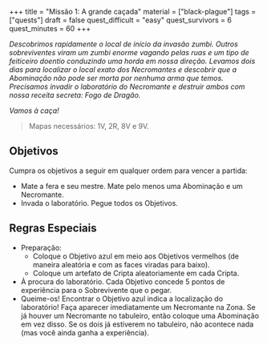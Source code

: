 +++
title = "Missão 1: A grande caçada"
material = ["black-plague"]
tags = ["quests"]
draft = false
quest_difficult = "easy"
quest_survivors = 6
quest_minutes = 60
+++

*Descobrimos rapidamente o local de início da invasão zumbi. Outros sobreviventes viram um zumbi enorme vagando pelas ruas e um tipo de feiticeiro doentio conduzindo uma horda em nossa direção. Levamos dois dias para localizar o local exato dos Necromantes e descobrir que a Abominação não pode ser morta por nenhuma arma que temos. Precisamos invadir o laboratório do Necromante e destruir ambos com nossa receita secreta: Fogo de Dragão.*

*Vamos à caça!*

> Mapas necessários: 1V, 2R, 8V e 9V.

## Objetivos
Cumpra os objetivos a seguir em qualquer ordem para vencer a partida:
- Mate a fera e seu mestre. Mate pelo menos uma Abominação e um Necromante.
- Invada o laboratório. Pegue todos os Objetivos.

## Regras Especiais

- Preparação:
    - Coloque o Objetivo azul em meio aos Objetivos vermelhos (de maneira aleatória e com as faces viradas para baixo).
    - Coloque um artefato de Cripta aleatoriamente em cada Cripta.
- À procura do laboratório. Cada Objetivo concede 5 pontos de experiência para o Sobrevivente que o pegar.
- Queime-os! Encontrar o Objetivo azul indica a localização do laboratório! Faça aparecer imediatamente um Necromante na Zona. Se já houver um Necromante no tabuleiro, então coloque uma Abominação em vez disso. Se os dois já estiverem no tabuleiro, não acontece nada (mas você ainda ganha a experiência).
